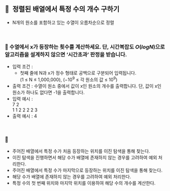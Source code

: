 ## **🧸  정렬된 배열에서 특정 수의 개수 구하기**

- N개의 원소를 포함하고 있는 수열이 오름차순으로 정렬
<br/>

### **🚪 수열에서 x가 등장하는 횟수를 계산하세요. 단, 시간복잡도  $O(logN)$으로 알고리즘을 설계하지 않으면 ‘시간초과’ 판정을 받습니다.**

- 입력 조건 :
    - 첫째 줄에 N과 x가 정수 형태로 공백으로 구분되어 입력됩니다. <br/> (1 ≤ N ≤ 1,000,000), ($-10^9$ ≤ 각 원소의 값 ≤ $10^9$)
- 출력 조건 : 수열이 원소 중에서 값이 x인 원소의 개수를 출력합니다. 단, 값이 x인 원소가 하나도 없다면 -1을 출력합니다.
- 입력 예시 : <br/>
    7 2 <br/>
    1 1 2 2 2 2 3 <br/>
- 출력 예시 : 4
<br/>

### **🔑**

- 주어진 배열에서 특정 수가 처음 등장하는 위치를 이진 탐색을 통해 찾는다.
- 이진 탐색을 진행하면서 해당 수가 배열에 존재하지 않는 경우를 고려하여 예외 처리한다.
- 주어진 배열에서 특정 수가 마지막으로 등장하는 위치를 이진 탐색을 통해 찾는다.
- 해당 수가 배열에 존재하지 않는 경우를 고려하여 예외 처리한다.
- 특정 수의 첫 번째 위치와 마지막 위치를 이용하여 해당 수의 개수를 계산한다.
